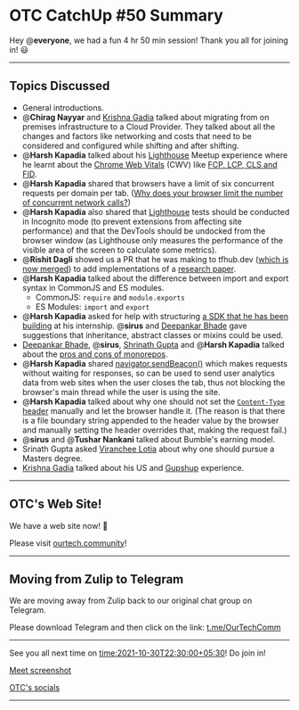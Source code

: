 # OTC CatchUp #50 Summary

Hey @**everyone**, we had a fun 4 hr 50 min session!
Thank you all for joining in! :smiley:

---

## Topics Discussed

- General introductions.
- @**Chirag Nayyar** and [Krishna Gadia](https://linkedin.com/in/krishna-gadia) talked about migrating from on premises infrastructure to a Cloud Provider. They talked about all the changes and factors like networking and costs that need to be considered and configured while shifting and after shifting.
- @**Harsh Kapadia** talked about his [Lighthouse](https://developers.google.com/web/tools/lighthouse) Meetup experience where he learnt about the [Chrome Web Vitals](https://web.dev/learn-web-vitals/#overview) (CWV) like [FCP, LCP, CLS and FID](https://web.dev/learn-web-vitals/#web-vitals-metrics).
- @**Harsh Kapadia** shared that browsers have a limit of six concurrent requests per domain per tab. ([Why does your browser limit the number of concurrent network calls?](https://www.linkedin.com/pulse/why-does-your-browser-limit-number-concurrent-ishwar-rimal))
- @**Harsh Kapadia** also shared that [Lighthouse](https://developers.google.com/web/tools/lighthouse) tests should be conducted in Incognito mode (to prevent extensions from affecting site performance) and that the DevTools should be undocked from the browser window (as Lighthouse only measures the performance of the visible area of the screen to calculate some metrics).
- @**Rishit Dagli** showed us a PR that he was making to tfhub.dev ([which is now merged](https://github.com/tensorflow/tfhub.dev/pull/92)) to add implementations of a [research paper](https://openreview.net/pdf?id=TVHS5Y4dNvM).
- @**Harsh Kapadia** talked about the difference between import and export syntax in CommonJS and ES modules.
   - CommonJS: `require` and `module.exports`
   - ES Modules: `import` and `export`
- @**Harsh Kapadia** asked for help with structuring [a SDK that he has been building](https://github.com/HarshKapadia2/nanonets) at his internship. @**sirus** and [Deepankar Bhade](https://twitter.com/DeepankarBhade) gave suggestions that inheritance, abstract classes or mixins could be used.
- [Deepankar Bhade](https://twitter.com/DeepankarBhade), @**sirus**, [Shrinath Gupta](https://twitter.com/gupta_shrinath) and @**Harsh Kapadia** talked about the [pros and cons of monorepos](https://betterprogramming.pub/the-pros-and-cons-monorepos-explained-f86c998392e1).
- @**Harsh Kapadia** shared [navigator.sendBeacon()](https://benborgers.com/posts/navigator-sendbeacon) which makes requests without waiting for responses, so can be used to send user analytics data from web sites when the user closes the tab, thus not blocking the browser's main thread while the user is using the site.
- @**Harsh Kapadia** talked about why one should not set the [`Content-Type` header](https://developer.mozilla.org/en-US/docs/Web/HTTP/Headers/Content-Type) manually and let the browser handle it. (The reason is that there is a file boundary string appended to the header value by the browser and manually setting the header overrides that, making the request fail.)
- @**sirus** and @**Tushar Nankani** talked about Bumble's earning model.
- Srinath Gupta asked [Viranchee Lotia](https://twitter.com/code_magician) about why one should pursue a Masters degree.
- [Krishna Gadia](https://linkedin.com/in/krishna-gadia) talked about his US and [Gupshup](https://www.gupshup.io/developer/home) experience.

---

## OTC's Web Site!

We have a web site now! :tada:

Please visit [ourtech.community](https://ourtech.community)!

---

## Moving from Zulip to Telegram

We are moving away from Zulip back to our original chat group on Telegram.

Please download Telegram and then click on the link: [t.me/OurTechComm](https://t.me/OurTechComm)

---

See you all next time on <time:2021-10-30T22:30:00+05:30>! 
Do join in!

[Meet screenshot](/user_uploads/29573/Pdg5DpWAuddNh7cqm9O74tId/image.png)

[OTC's socials](https://otc.bio.link)

---